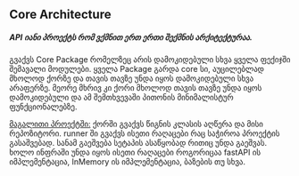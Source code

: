 ## Core Architecture
##### API იანი პროექტს რომ ვქმნით ერთ ერთი შექმნის არქიტექტურაა.

გვაქვს Core Package რომელზეც არის დამოკიდებული სხვა ყველა ფექიჯში შემავალი მოდულები. ყველა Package გარდა core სი, აუცილებლად მხოლოდ ქორზე და თავის თავზე უნდა იყოს დამოკიდებული სხვა არაფერზე. მეორე მხრივ კი ქორი მხოლოდ თავის თავზე უნდა იყოს დამოკიდებული და ამ შემთხვევაში პითონის მინიმალისტურ ფუნქციონალებზე.

[მაგალითი პროექტში:](core/books.py)
ქორში გვაქვს წიგნის კლასის აღწერა და მისი რეპოზიტორი. runner ში გვაქვს ისეთი რაღაცები რაც საჭიროა პროექტის გასაშვებად. სანამ გაეშვება სეტაპის ასაწყობად რითიც უნდა გაეშვას. ხოლო ინფრაში უნდა იყოს ისეთი რაღაცები როგორიცაა fastAPI ის იმპლემენტაცია, InMemory ის იმპლემენტაცია, ბაზების თუ სხვა.
